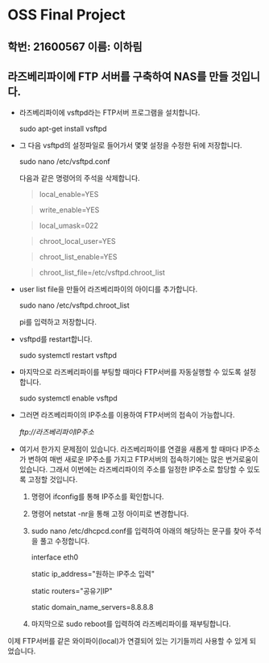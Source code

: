 __OSS Final Project__
=======================================================
학번: 21600567
이름: 이하림
---------------

## 라즈베리파이에 FTP 서버를 구축하여 NAS를 만들 것입니다.

* 라즈베리파이에 vsftpd라는 FTP서버 프로그램을 설치합니다.

	sudo apt-get install vsftpd

* 그 다음 vsftpd의 설정파일로 들어가서 몇몇 설정을 수정한 뒤에 저장합니다.

	sudo nano /etc/vsftpd.conf

	다음과 같은 명령어의 주석을 삭제합니다.

	> local_enable=YES

	> write_enable=YES

	> local_umask=022

	> chroot_local_user=YES

	> chroot_list_enable=YES

	> chroot_list_file=/etc/vsftpd.chroot_list

* user list file을 만들어 라즈베리파이의 아이디를 추가합니다.

	sudo nano /etc/vsftpd.chroot_list

	pi를 입력하고 저장합니다.

* vsftpd를 restart합니다.

	sudo systemctl restart vsftpd

* 마지막으로 라즈베리파이를 부팅할 때마다 FTP서버를 자동실행할 수 있도록 설정합니다.

	sudo systemctl enable vsftpd


* 그러면 라즈베리파이의 IP주소를 이용하여 FTP서버의 접속이 가능합니다.

	*ftp://라즈베리파이IP주소*


* 여기서 한가지 문제점이 있습니다. 라즈베리파이를 연결을 새롭게 할 때마다 IP주소가 변하여 매번 새로운 IP주소를 가지고 FTP서버의 접속하기에는 많은 번거로움이 있습니다. 그래서 이번에는 라즈베리파이의 주소를 일정한 IP주소로 할당할 수 있도록 고정할 것입니다.


	1. 명령어 ifconfig를 통해 IP주소를 확인합니다.
	2. 명령어 netstat -nr을 통해 고정 아이피로 변경합니다.
	3. sudo nano /etc/dhcpcd.conf를 입력하여 아래의 해당하는 문구를 찾아 주석을 풀고 수정합니다.

		interface eth0

		static ip_address="원하는 IP주소 입력"

		static routers="공유기IP"

		static domain_name_servers=8.8.8.8

	4. 마지막으로 sudo reboot를 입력하여 라즈베리파이를 재부팅합니다.



이제 FTP서버를 같은 와이파이(local)가 연결되어 있는 기기들끼리 사용할 수 있게 되었습니다.
